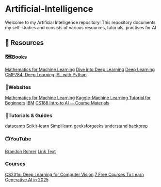# Artificial-Intelligence

Welcome to my  Artificial Intelligence repository!
This repository documents my self-studies and consists of various resources, tutorials, practises for AI

## 📌 Resources
### 🗺️Books
[Mathematics for Machine Learning](https://mml-book.github.io/book/mml-book.pdf)
[Dive into Deep Learning](https://d2l.ai/)
[Deep Learning](https://www.deeplearningbook.org/)
[CMP784: Deep Learning](https://web.cs.hacettepe.edu.tr/~erkut/cmp784.f22/lectures.html)
[ISL with Python](https://www.statlearning.com/resources-python)

### 🔗Websites
[Mathematics for Machine Learning](https://mml-book.github.io/)
[Kaggle-Machine Learning Tutorial for Beginners](https://www.kaggle.com/code/kanncaa1/machine-learning-tutorial-for-beginners#DATA-SCIENTIST)
[IBM](https://www.ibm.com/think/topics/supervised-learning)
[CS188 Intro to AI -- Course Materials](https://ai.berkeley.edu/home.html)

### 📝Tutorials & Guides
[datacamp](https://www.datacamp.com/tutorial/category/python)
[Scikit-learn](https://scikit-learn.org/stable/modules/ensemble.html#Extremely%20Randomized%20Trees)
[Simplilearn](https://www.simplilearn.com/tutorials/machine-learning-tutorial)
[geeksforgeeks](https://www.geeksforgeeks.org/machine-learning-projects/)
[understand backprop](https://karpathy.medium.com/yes-you-should-understand-backprop-e2f06eab496b)

### 📺YouTube
[Brandon Rohrer](https://www.youtube.com/@BrandonRohrer/playlists)
[Link Text](URL)

### Courses
[CS231n: Deep Learning for Computer Vision](https://cs231n.stanford.edu/)
[7 Free Courses To Learn Generative AI in 2025](https://www.forbes.com/sites/rachelwells/2024/12/02/7-free-generative-ai-courses-for-2025/)
